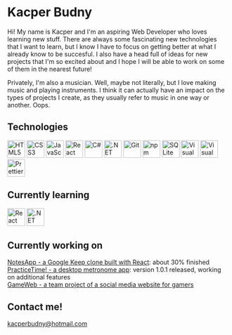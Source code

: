 # Kacper Budny

Hi! My name is Kacper and I'm an aspiring Web Developer who loves learning new stuff. There are always some fascinating new technologies that I want to learn, but I know I have to focus on getting better at what I already know to be succesful. I also have a head full of ideas for new projects that I'm so excited about and I hope I will be able to work on some of them in the nearest future!

Privately, I'm also a musician. Well, maybe not literally, but I love making music and playing instruments. I think it can actually have an impact on the types of projects I create, as they usually refer to music in one way or another. Oops.

## Technologies

<a href="https://www.w3.org/TR/html5/" title="HTML5"><img src="https://github.com/tomchen/stack-icons/blob/master/logos/html-5.svg" alt="HTML5" width="40px" height="40px"></a>
<a href="https://www.w3.org/TR/CSS/" title="CSS3"><img src="https://github.com/tomchen/stack-icons/blob/master/logos/css-3.svg" alt="CSS3" width="40px" height="40px"></a>
<a href="https://developer.mozilla.org/en-US/docs/Web/JavaScript" title="JavaScript"><img src="https://github.com/tomchen/stack-icons/blob/master/logos/javascript.svg" alt="JavaScript" width="40px" height="40px"></a>
<a href="https://reactjs.org/" title="React"><img src="https://github.com/tomchen/stack-icons/blob/master/logos/react.svg" alt="React" width="40px" height="40px"></a>
<a href="https://csharp.net/" title="C#"><img src="https://github.com/tomchen/stack-icons/blob/master/logos/c-sharp.svg" alt="C#" width="40px" height="40px"></a>
<a href="https://www.microsoft.com/net" title=".NET"><img src="https://github.com/tomchen/stack-icons/blob/master/logos/dotnet.svg" alt=".NET" width="40px" height="40px"></a>
<a href="https://git-scm.com/" title="Git"><img src="https://github.com/tomchen/stack-icons/blob/master/logos/git-icon.svg" alt="Git" width="40px" height="40px"></a>
<a href="https://www.npmjs.com/" title="npm"><img src="https://github.com/tomchen/stack-icons/blob/master/logos/npm.svg" alt="npm" width="40px" height="40px"></a>
<a href="https://www.sqlite.org/" title="SQLite"><img src="https://github.com/tomchen/stack-icons/blob/master/logos/sqlite.svg" alt="SQLite" width="40px" height="40px"></a>
<a href="https://code.visualstudio.com/" title="Visual Studio Code"><img src="https://github.com/tomchen/stack-icons/blob/master/logos/visual-studio-code.svg" alt="Visual Studio Code" width="40px" height="40px"></a>
<a href="https://visualstudio.microsoft.com/vs/" title="Visual Studio"><img src="https://github.com/tomchen/stack-icons/blob/master/logos/visual-studio.svg" alt="Visual Studio" width="40px" height="40px"></a>
<a href="https://prettier.io/" title="Prettier"><img src="https://github.com/tomchen/stack-icons/blob/master/logos/prettier.svg" alt="Prettier" width="40px" height="40px"></a>

## Currently learning

<a href="https://reactjs.org/" title="React"><img src="https://github.com/tomchen/stack-icons/blob/master/logos/react.svg" alt="React" width="40px" height="40px"></a>
<a href="https://www.microsoft.com/net" title=".NET"><img src="https://github.com/tomchen/stack-icons/blob/master/logos/dotnet.svg" alt=".NET" width="40px" height="40px"></a>

## Currently working on

[NotesApp - a Google Keep clone built with React](https://github.com/kacperbudny/NotesApp-WIP): about 30% finished<br/>
[PracticeTime! - a desktop metronome app](https://github.com/kacperbudny/PracticeTime): version 1.0.1 released, working on additional features<br/>
[GameWeb - a team project of a social media website for gamers](https://github.com/kacperbudny/GameWeb)

## Contact me!

kacperbudny@hotmail.com
